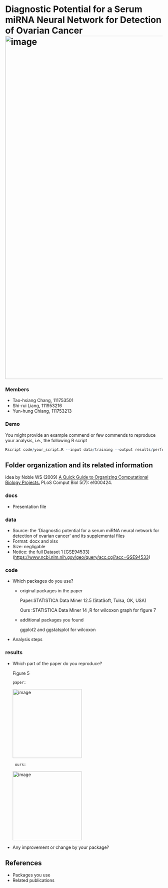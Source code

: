# Diagnostic Potential for a Serum miRNA Neural Network for Detection of Ovarian Cancer<img width="1094" alt="image" src="https://user-images.githubusercontent.com/15332896/211952889-3980f402-1639-4cb2-a63e-135e496d7862.png">
### Members
* Tao-hsiang Chang, 111753501
* Shi-rui Liang, 111953216
* Yun-hung Chiang, 111753213


### Demo 
You might provide an example commend or few commends to reproduce your analysis, i.e., the following R script
```R
Rscript code/your_script.R --input data/training --output results/performance.tsv
```

## Folder organization and its related information
idea by Noble WS (2009) [A Quick Guide to Organizing Computational Biology Projects.](https://journals.plos.org/ploscompbiol/article?id=10.1371/journal.pcbi.1000424) PLoS Comput Biol 5(7): e1000424.

### docs
* Presentation file

### data
* Source: the 'Diagnostic potential for a serum miRNA neural network for detection of ovarian cancer' and its supplemental files
* Format: docx and xlsx
* Size: negligable
* Notice: the full Dataset 1 [GSE94533] (https://www.ncbi.nlm.nih.gov/geo/query/acc.cgi?acc=GSE94533)

### code
* Which packages do you use? 
  * original packages in the paper
    
    Paper:STATISTICA Data Miner 12.5 (StatSoft, Tulsa, OK, USA)
    
    Ours :STATISTICA Data Miner 14
    ,R for wilcoxon graph for figure 7
  * additional packages you found
    
    ggplot2 and ggstatsplot for wilcoxon
* Analysis steps

### results
* Which part of the paper do you reproduce?
   
   Figure 5
      
      paper:
    <img width="220" alt="image" src="https://user-images.githubusercontent.com/110672275/211954402-2a0c628e-0e20-4226-91a5-d0539f91e501.png">
       
       ours:
   <img width="220" alt="image" src="https://user-images.githubusercontent.com/110672275/211954489-ee3dd037-1ff3-4bd0-815e-0cfb15b63de8.jpg">

   
* Any improvement or change by your package?

## References
* Packages you use
* Related publications
